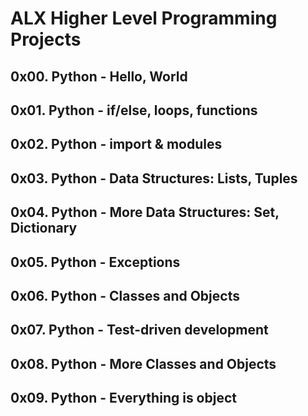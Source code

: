 # ALX Higher Level Programming Projects

## 0x00. Python - Hello, World
## 0x01. Python - if/else, loops, functions
## 0x02. Python - import & modules
## 0x03. Python - Data Structures: Lists, Tuples
## 0x04. Python - More Data Structures: Set, Dictionary
## 0x05. Python - Exceptions
## 0x06. Python - Classes and Objects
## 0x07. Python - Test-driven development
## 0x08. Python - More Classes and Objects
## 0x09. Python - Everything is object
